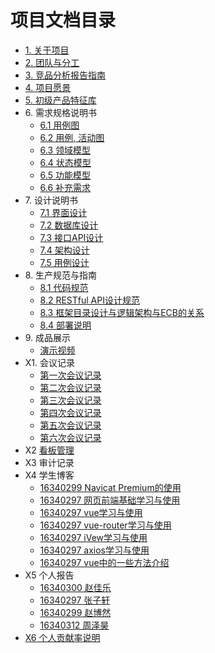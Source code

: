 # 项目文档目录
* [1. 关于项目](https://sysu16team.github.io/Document/markdown/01.html)
* [2. 团队与分工](https://sysu16team.github.io/Document/markdown/02.html)
* [3. 竞品分析报告指南](https://sysu16team.github.io/Document/markdown/03.html)
* [4. 项目愿景](https://sysu16team.github.io/Document/markdown/04.html)
* [5. 初级产品特征库](https://sysu16team.github.io/Document/markdown/05.html)
* 6\. 需求规格说明书
  * [6.1 用例图](https://sysu16team.github.io/Document/markdown/06.1.html) 
  * [6.2 用例, 活动图](https://sysu16team.github.io/Document/markdown/06.2.html) 
  * [6.3 领域模型](https://sysu16team.github.io/Document/markdown/06.3.html) 
  * [6.4 状态模型](https://sysu16team.github.io/Document/markdown/06.4.html) 
  * [6.5 功能模型](https://sysu16team.github.io/Document/markdown/06.5.html) 
  * [6.6 补充需求](https://sysu16team.github.io/Document/markdown/06.6.html) 
* 7\. 设计说明书
  * [7.1 界面设计](https://sysu16team.github.io/Document/markdown/07.1.html)
  * [7.2 数据库设计](https://sysu16team.github.io/Document/markdown/07.2.html)
  * [7.3 接口API设计](https://sysu16team.github.io/Document/markdown/07.3.html)
  * [7.4 架构设计](https://sysu16team.github.io/Document/markdown/07.4.html)
  * [7.5 用例设计](https://sysu16team.github.io/Document/markdown/07.5.html)
* 8\. 生产规范与指南
  * [8.1 代码规范](https://sysu16team.github.io/Document/markdown/08.1.html)
  * [8.2 RESTful API设计规范](https://sysu16team.github.io/Document/markdown/08.2.html)
  * [8.3 框架目录设计与逻辑架构与ECB的关系](https://sysu16team.github.io/Document/markdown/08.3.html)
  * [8.4 部署说明](https://sysu16team.github.io/Document/markdown/08.4.html)
* 9\. 成品展示
  * [演示视频](https://sysu16team.github.io/Document/video/video.mp4)
* X1. 会议记录
  * [第一次会议记录](https://sysu16team.github.io/Document/markdown/X1.1.html)
  * [第二次会议记录](https://sysu16team.github.io/Document/markdown/X1.2.html)
  * [第三次会议记录](https://sysu16team.github.io/Document/markdown/X1.3.html)
  * [第四次会议记录](https://sysu16team.github.io/Document/markdown/X1.4.html)
  * [第五次会议记录](https://sysu16team.github.io/Document/markdown/X1.5.html)
  * [第六次会议记录](https://sysu16team.github.io/Document/markdown/X1.6.html)
* X2 [看板管理](https://github.com/sysu16team/Document/projects?query=is%3Aclosed)
* X3 审计记录
* X4 学生博客
  * [16340299 Navicat Premium的使用](https://sysu16team.github.io/Document/markdown/X4-16340299.1.html)
  * [16340297 网页前端基础学习与使用](https://blog.csdn.net/zzx993539017/article/details/94360620)
  * [16340297 vue学习与使用](https://blog.csdn.net/zzx993539017/article/details/94348667)
  * [16340297 vue-router学习与使用](https://blog.csdn.net/zzx993539017/article/details/94353384)
  * [16340297 iVew学习与使用](https://blog.csdn.net/zzx993539017/article/details/94355084)
  * [16340297 axios学习与使用](https://blog.csdn.net/zzx993539017/article/details/94356504)
  * [16340297 vue中的一些方法介绍](https://blog.csdn.net/zzx993539017/article/details/94355968)
* X5 个人报告
  * [16340300 赵佳乐](https://sysu16team.github.io/Document/markdown/X5-16340300.html)
  * [16340297 张子轩](https://sysu16team.github.io/Document/markdown/X5-16340297.html)
  * [16340299 赵博然](https://sysu16team.github.io/Document/markdown/X5-16340299.html)
  * [16340312 周泽昊](https://sysu16team.github.io/Document/markdown/X5-16340312.html)
* [X6 个人贡献率说明](https://sysu16team.github.io/Document/markdown/X6.html)